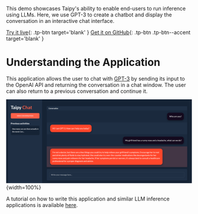 This demo showcases Taipy's ability to enable end-users to run inference using LLMs. Here, we
use GPT-3 to create a chatbot and display the conversation in an interactive chat interface.

[Try it live](https://demo-llm-chat.taipy.cloud/){: .tp-btn target='blank' }
[Get it on GitHub](https://github.com/Avaiga/demo-llm-chat){: .tp-btn .tp-btn--accent target='blank' }

# Understanding the Application

This application allows the user to chat with [GPT-3](https://openai.com/blog/gpt-3-apps) by sending 
its input to the OpenAI API and returning the conversation in 
a chat window. The user can also return to a previous 
conversation and continue it.

![ChatBot](images/chatbot_meds_conv.png){width=100%}

A tutorial on how to write this application and similar 
LLM inference applications is available [here](../tutorials/chatbot/index.md).